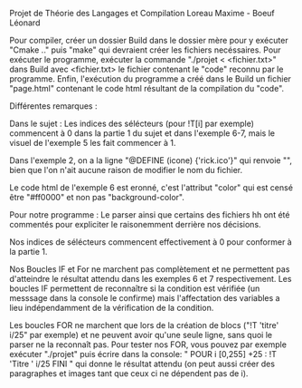 Projet de Théorie des Langages et Compilation
Loreau Maxime - Boeuf Léonard

Pour compiler, créer un dossier Build dans le dossier mère pour y exécuter "Cmake .." puis "make" qui devraient créer les fichiers necéssaires.
Pour exécuter le programme, exécuter la commande "./projet < <fichier.txt>" dans Build avec <fichier.txt> le fichier contenant le "code" reconnu par le programme.
Enfin, l'exécution du programme a créé dans le Build un fichier "page.html" contenant le code html résultant de la compilation du "code".

Différentes remarques :


Dans le sujet :
Les indices des sélécteurs (pour !T[i] par exemple) commencent à 0 dans la partie 1 du sujet et dans l'exemple 6-7, mais le visuel de l'exemple 5 les fait commencer à 1.

Dans l'exemple 2, on a la ligne "@DEFINE (icone) {'rick.ico'}" qui renvoie "<link rel="icon" type="image/jpg" href="./rickICO.jpg" />", bien que l'on n'ait aucune raison de modifier le nom du fichier.

Le code html de l'exemple 6 est eronné, c'est l'attribut "color" qui est censé être "#ff0000" et non pas "background-color".

Pour notre programme :
Le parser ainsi que certains des fichiers hh ont été commentés pour expliciter le raisonemment derrière nos décisions.

Nos indices de sélécteurs commencent effectivement à 0 pour conformer à la partie 1.

Nos Boucles IF et For ne marchent pas complètement et ne permettent pas d'atteindre le résultat attendu dans les exemples 6  et 7 respectivement.
Les boucles IF permettent de reconnaître si la condition est vérifiée (un messsage dans la console le confirme) mais l'affectation des variables a lieu indépendamment de la vérification de la condition.

Les boucles FOR ne marchent que lors de la création de blocs ("!T 'titre' i/25" par exemple) et ne peuvent avoir qu'une seule ligne, sans quoi le parser ne la reconnaît pas.
Pour tester nos FOR, vous pouvez par exemple exécuter "./projet" puis écrire dans la console:
"
POUR i [0,255] +25 :
!T 'Titre ' i/25
FINI
"
qui donne le résultat attendu (on peut aussi créer des paragraphes et images tant que ceux ci ne dépendent pas de i).
